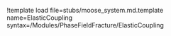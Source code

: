 !template load file=stubs/moose_system.md.template name=ElasticCoupling syntax=/Modules/PhaseFieldFracture/ElasticCoupling